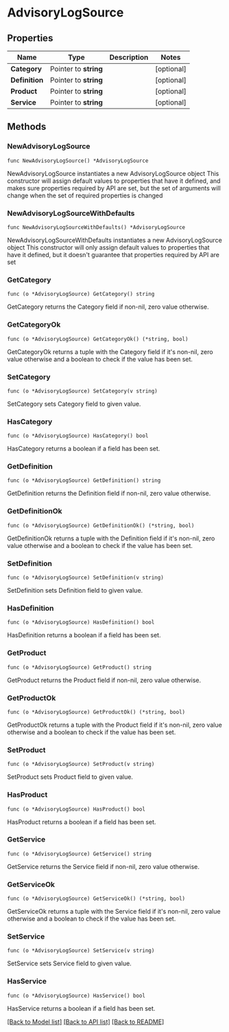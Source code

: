 # AdvisoryLogSource

## Properties

Name | Type | Description | Notes
------------ | ------------- | ------------- | -------------
**Category** | Pointer to **string** |  | [optional] 
**Definition** | Pointer to **string** |  | [optional] 
**Product** | Pointer to **string** |  | [optional] 
**Service** | Pointer to **string** |  | [optional] 

## Methods

### NewAdvisoryLogSource

`func NewAdvisoryLogSource() *AdvisoryLogSource`

NewAdvisoryLogSource instantiates a new AdvisoryLogSource object
This constructor will assign default values to properties that have it defined,
and makes sure properties required by API are set, but the set of arguments
will change when the set of required properties is changed

### NewAdvisoryLogSourceWithDefaults

`func NewAdvisoryLogSourceWithDefaults() *AdvisoryLogSource`

NewAdvisoryLogSourceWithDefaults instantiates a new AdvisoryLogSource object
This constructor will only assign default values to properties that have it defined,
but it doesn't guarantee that properties required by API are set

### GetCategory

`func (o *AdvisoryLogSource) GetCategory() string`

GetCategory returns the Category field if non-nil, zero value otherwise.

### GetCategoryOk

`func (o *AdvisoryLogSource) GetCategoryOk() (*string, bool)`

GetCategoryOk returns a tuple with the Category field if it's non-nil, zero value otherwise
and a boolean to check if the value has been set.

### SetCategory

`func (o *AdvisoryLogSource) SetCategory(v string)`

SetCategory sets Category field to given value.

### HasCategory

`func (o *AdvisoryLogSource) HasCategory() bool`

HasCategory returns a boolean if a field has been set.

### GetDefinition

`func (o *AdvisoryLogSource) GetDefinition() string`

GetDefinition returns the Definition field if non-nil, zero value otherwise.

### GetDefinitionOk

`func (o *AdvisoryLogSource) GetDefinitionOk() (*string, bool)`

GetDefinitionOk returns a tuple with the Definition field if it's non-nil, zero value otherwise
and a boolean to check if the value has been set.

### SetDefinition

`func (o *AdvisoryLogSource) SetDefinition(v string)`

SetDefinition sets Definition field to given value.

### HasDefinition

`func (o *AdvisoryLogSource) HasDefinition() bool`

HasDefinition returns a boolean if a field has been set.

### GetProduct

`func (o *AdvisoryLogSource) GetProduct() string`

GetProduct returns the Product field if non-nil, zero value otherwise.

### GetProductOk

`func (o *AdvisoryLogSource) GetProductOk() (*string, bool)`

GetProductOk returns a tuple with the Product field if it's non-nil, zero value otherwise
and a boolean to check if the value has been set.

### SetProduct

`func (o *AdvisoryLogSource) SetProduct(v string)`

SetProduct sets Product field to given value.

### HasProduct

`func (o *AdvisoryLogSource) HasProduct() bool`

HasProduct returns a boolean if a field has been set.

### GetService

`func (o *AdvisoryLogSource) GetService() string`

GetService returns the Service field if non-nil, zero value otherwise.

### GetServiceOk

`func (o *AdvisoryLogSource) GetServiceOk() (*string, bool)`

GetServiceOk returns a tuple with the Service field if it's non-nil, zero value otherwise
and a boolean to check if the value has been set.

### SetService

`func (o *AdvisoryLogSource) SetService(v string)`

SetService sets Service field to given value.

### HasService

`func (o *AdvisoryLogSource) HasService() bool`

HasService returns a boolean if a field has been set.


[[Back to Model list]](../README.md#documentation-for-models) [[Back to API list]](../README.md#documentation-for-api-endpoints) [[Back to README]](../README.md)


